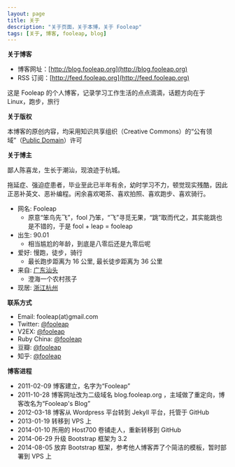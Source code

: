 ```yaml
---
layout: page
title: 关于
description: "关于页面，关于本博，关于 Fooleap"
tags: [关于, 博客, fooleap, blog]
---
```


**关于博客**

* 博客网址：[http://blog.fooleap.org](http://blog.fooleap.org)
* RSS 订阅：[http://feed.fooleap.org](http://feed.fooleap.org)

这是 Fooleap 的个人博客，记录学习工作生活的点点滴滴，话题方向在于 Linux，跑步，旅行

**关于版权**

本博客的原创内容，均采用知识共享组织（Creative Commons）的“公有领域”（[Public Domain](http://creativecommons.org/about/pdm)）许可

**关于博主**

鄙人陈喜龙，生长于潮汕，现浪迹于杭城。

拖延症、强迫症患者，毕业至此已半年有余，幼时学习不力，顿觉现实残酷，因此正恶补英文、恶补编程。闲余喜欢喝茶、喜欢拍照、喜欢跑步、喜欢骑行。

* 网名: Fooleap
  * 原意“笨鸟先飞”，fool 乃笨，“飞”寻觅无果，“跳”取而代之，其实能跳也是不错的，于是 fool + leap = fooleap
* 出生: 90.01
  * 相当尴尬的年龄，到底是八零后还是九零后呢
* 爱好: 慢跑，徒步，骑行
  * 最长跑步距离为 16 公里, 最长徒步距离为 36 公里
* 来自: [广东汕头](http://zh.wikipedia.org/wiki/汕头市)
  * 澄海一个农村孩子
* 现居: [浙江杭州](http://zh.wikipedia.org/wiki/杭州市)

**联系方式**

* Email: fooleap(at)gmail.com
* Twitter: [@fooleap](http://twitter.com/fooleap)
* V2EX: [@fooleap](http://www.v2ex.com/member/fooleap)
* Ruby China: [@fooleap](http://ruby-china.org/fooleap)
* 豆瓣: [@fooleap](http://douban.com/people/fooleap)
* 知乎: [@fooleap](http://zhihu.com/people/fooleap)

**博客进程**

* 2011-02-09 博客建立，名字为“Fooleap”
* 2011-10-28 博客网址改为二级域名 blog.fooleap.org ，主域做了重定向，博客改名为“Fooleap&#039;s Blog”
* 2012-03-18 博客从 Wordpress 平台转到 Jekyll 平台，托管于 GitHub
* 2013-01-19 转移到 VPS 上
* 2014-01-10 所用的 Host700 卷铺走人，重新转移到 GitHub
* 2014-06-29 升级 Bootstrap 框架为 3.2 
* 2014-08-05 放弃 Bootstrap 框架，参考他人博客弄了个简洁的模板，暂时部署到 VPS 上 
